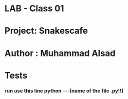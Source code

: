 # LAB - Class 01


# Project: Snakescafe
# Author : Muhammad Alsad




# Tests
### run use this line python ---[name of the file .py!!]